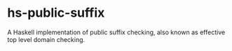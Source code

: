 hs-public-suffix
================

A Haskell implementation of public suffix checking, also known as effective top level domain checking.